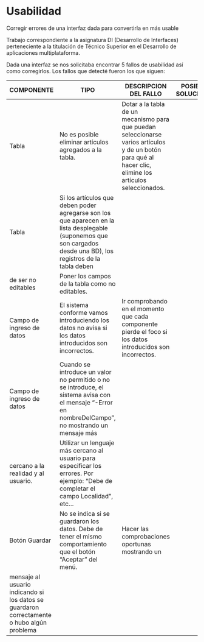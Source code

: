 # Usabilidad
Corregir errores de una interfaz dada para convertirla en más usable

Trabajo correspondiente a la asignatura DI (Desarrollo de Interfaces) perteneciente a la titulación de Técnico Superior en el Desarrollo de aplicaciones multiplataforma.

Dada una interfaz se nos solicitaba encontrar 5 fallos de usabilidad así como corregirlos. Los fallos que detecté fueron los que siguen:

| COMPONENTE| TIPO| DESCRIPCION DEL FALLO| POSIBLES SOLUCIONES|
| ----- | ---- | ---- | ---- |
| Tabla| No es posible eliminar artículos agregados a la tabla.| Dotar a la tabla de un mecanismo para que puedan seleccionarse varios artículos y de un botón para qué al hacer clic, elimine los artículos seleccionados.|
| Tabla| Si los artículos que deben poder agregarse son los que aparecen en la lista desplegable (suponemos que son cargados desde una BD), los registros de la tabla deben 
de ser no editables| Poner los campos de la tabla como no editables.|
| Campo de ingreso de datos| El sistema conforme vamos introduciendo los datos no avisa si los datos introducidos son incorrectos.| Ir comprobando en el momento que cada componente pierde el foco si los datos introducidos son incorrectos.|
| Campo de ingreso de datos| Cuando se introduce un valor no permitido o no se introduce, el sistema avisa con el mensaje “-Error en nombreDelCampo”, no mostrando un mensaje más 
cercano a la realidad y al usuario.| Utilizar un lenguaje más cercano al usuario para especificar los errores. Por ejemplo: “Debe de completar el campo Localidad”, etc…|
| Botón Guardar| No se indica si se guardaron los datos. Debe de tener el mismo comportamiento que el botón “Aceptar” del menú.| Hacer las comprobaciones oportunas mostrando un 
mensaje al usuario indicando si los datos se guardaron correctamente o hubo algún problema|
